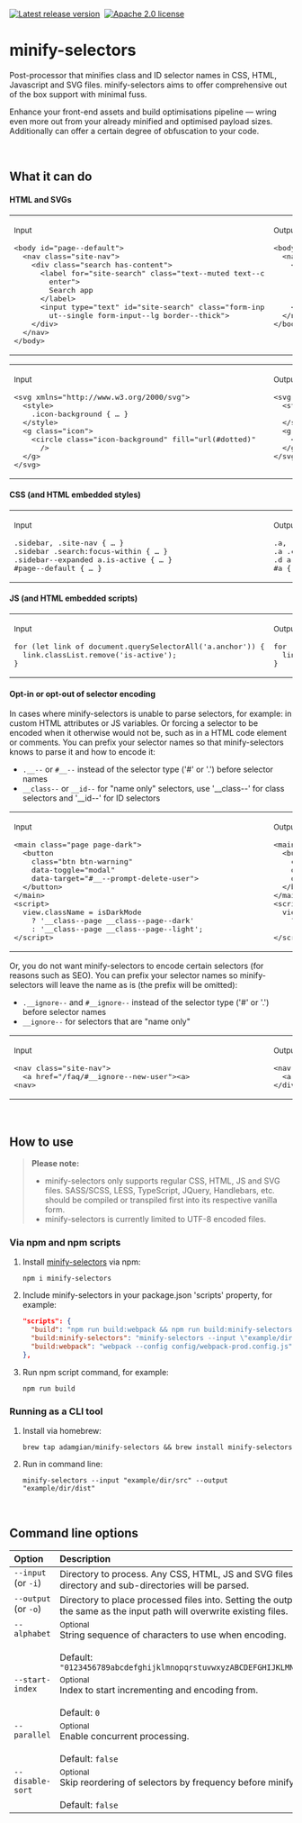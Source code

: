 [1]: https://github.com/adamgian/minify-selectors/releases/latest
[2]: https://img.shields.io/npm/v/minify-selectors?color=blue&label=Latest%20release
[3]: https://www.apache.org/licenses/LICENSE-2.0
[4]: https://img.shields.io/badge/License-Apache%202.0-green.svg

[![Latest release version][2]][1]&nbsp;
[![Apache 2.0 license][4]][3]




# minify-selectors

Post-processor that minifies class and ID selector names in CSS, HTML, Javascript and SVG files. minify-selectors aims to offer comprehensive out of the box support with minimal fuss.

Enhance your front-end assets and build optimisations pipeline — wring even more out from your already minified and optimised payload sizes. Additionally can offer a certain degree of obfuscation to your code.

<br>




## What it can do

#### HTML and SVGs

<table>
	<tr>
		<td>
			<p><sub>Input</sub></p>
			<pre lang="html">
&lt;body id="page--default">
  &lt;nav class="site-nav">
    &lt;div class="search has-content">
      &lt;label for="site-search" class="text--muted text--c
        enter">
        Search app
      &lt;/label>
      &lt;input type="text" id="site-search" class="form-inp
        ut--single form-input--lg border--thick">
    &lt;/div>
  &lt;/nav>
&lt;/body><!--
			--></pre>
		</td>
		<td valign="top">
			<p><sub>Output:</sub></p>
			<pre lang="html">
&lt;body id="a">                                            ‎
  &lt;nav class="b">
    &lt;div class="c a1">
      &lt;label for="y" class="F j">
        Search app
      &lt;/label>
      &lt;input type="text" id="y" class="A9 t Av">
    &lt;/div>
  &lt;/nav>
&lt;/body><!--
			--></pre>
		</td>
	</tr>
</table>
<table>
	<tr>
		<td>
			<p><sub>Input</sub></p>
			<pre lang="html">
&lt;svg xmlns="http://www.w3.org/2000/svg">                 ‎
  &lt;style>
    .icon-background { … }
  &lt;/style>
  &lt;g class="icon">
    &lt;circle class="icon-background" fill="url(#dotted)"
      />
  &lt;/g>
&lt;/svg>
<!--
			--></pre>
		</td>
		<td valign="top">
			<p><sub>Output:</sub></p>
			<pre lang="html">
&lt;svg xmlns="http://www.w3.org/2000/svg">                 ‎
  &lt;style>
    .dz { … }
  &lt;/style>
  &lt;g class="d8">
    &lt;circle class="dz" fill="url(#Y)" />
  &lt;/g>
&lt;/svg>
<!--
			--></pre>
		</td>
	</tr>
</table>


#### CSS (and HTML embedded styles)

<table>
	<tr>
		<td>
			<p><sub>Input</sub></p>
			<pre lang="scss">
.sidebar, .site-nav { … }                                ‎
.sidebar .search:focus-within { … }
.sidebar--expanded a.is-active { … }
#page--default { … }<!--
			--></pre>
		</td>
		<td>
			<p><sub>Output:</sub></p>
			<pre lang="scss">
.a, .b { … }                                             ‎
.a .c:focus-within { … }
.d a.e { … }
#a { … }<!--
			--></pre>
		</td>
	</tr>
</table>


#### JS (and HTML embedded scripts)

<table>
	<tr>
		<td><p><sub>Input</sub></p>
		<pre lang="js">
for (let link of document.querySelectorAll('a.anchor')) {‎
  link.classList.remove('is-active');
}<!--
			--></pre>
		</td>
		<td>
			<p><sub>Output:</sub></p>
			<pre lang="js">
for (let link of document.querySelectorAll('a.Bd')) {    ‎
  link.classList.remove('e');
}<!--
			--></pre>
		</td>
	</tr>
</table>


#### Opt-in or opt-out of selector encoding

In cases where minify-selectors is unable to parse selectors, for example: in custom HTML attributes or JS variables. Or forcing a selector to be encoded when it otherwise would not be, such as in a HTML code element or comments. You can prefix your selector names so that minify-selectors knows to parse it and how to encode it:

- `.__--` or `#__--` instead of the selector type ('#' or '.') before selector names
- `__class--` or `__id--` for "name only" selectors, use '\_\_class--' for class selectors and '\_\_id--' for ID selectors

<table>
	<tr>
		<td>
			<p><sub>Input</sub></p>
			<pre lang="html">
&lt;main class="page page-dark">                            ‎
  &lt;button
    class="btn btn-warning"
    data-toggle="modal"
    data-target="#__--prompt-delete-user">
  &lt;/button>
&lt;/main>
&lt;script>
  view.className = isDarkMode
    ? '__class--page __class--page--dark'
    : '__class--page __class--page--light';
&lt;/script>
<!--
			--></pre>
		</td>
		<td valign="top">
			<p><sub>Output:</sub></p>
			<pre lang="html">
&lt;main class="b2 b3">                                     ‎
  &lt;button
    class="a4 a7"
    data-toggle="modal"
    data-target="#bc">
  &lt;/button>
&lt;/main>
&lt;script>
  view.className = isDarkMode
    ? 'b2 b3'
    : 'b2 b4;
&lt;/script>
<!--
			--></pre>
		</td>
	</tr>
</table>

Or, you do not want minify-selectors to encode certain selectors (for reasons such as SEO). You can prefix your selector names so minify-selectors will leave the name as is (the prefix will be omitted):

- `.__ignore--` and `#__ignore--` instead of the selector type ('#' or '.') before selector names
- `__ignore--` for selectors that are "name only"

<table>
	<tr>
		<td>
			<p><sub>Input</sub></p>
			<pre lang="html">
&lt;nav class="site-nav">                                   ‎
  &lt;a href="/faq/#__ignore--new-user">&lt;a>
&lt;nav><!--
			--></pre>
		</td>
		<td valign="top">
			<p><sub>Output:</sub></p>
			<pre lang="html">
&lt;nav class="b">                                          ‎
  &lt;a href="/faq/#new-user">&lt;a>
&lt;/div><!--
			--></pre>
		</td>
	</tr>
</table>

<br>




## How to use

> **Please note:**
> - minify-selectors only supports regular CSS, HTML, JS and SVG files. SASS/SCSS, LESS, TypeScript, JQuery, Handlebars, etc. should be compiled or transpiled first into its respective vanilla form.
> - minify-selectors is currently limited to UTF-8 encoded files.

### Via npm and npm scripts

1. Install [minify-selectors](https://www.npmjs.com/package/minify-selectors) via npm:
	```shell
	npm i minify-selectors
	```

2. Include minify-selectors in your package.json 'scripts' property, for example:
	```json
	"scripts": {
	  "build": "npm run build:webpack && npm run build:minify-selectors",
	  "build:minify-selectors": "minify-selectors --input \"example/dir/src/\" --output \"example/dir/dist/\"",
	  "build:webpack": "webpack --config config/webpack-prod.config.js"
	},
	```

3. Run npm script command, for example:
	```shell
	npm run build
	```

### Running as a CLI tool

1. Install via homebrew:
	```shell
	brew tap adamgian/minify-selectors && brew install minify-selectors
	```

2. Run in command line:
	```shell
	minify-selectors --input "example/dir/src" --output "example/dir/dist"
	```

<br>





## Command line options

<table>
	<thead>
		<tr>
			<th align="left" width="165">Option</th>
			<th align="left">Description</th>
		</tr>
	</thead>
	<tbody>
		<tr>
			<td valign="top">
				<code lang="shell">--input</code> (or <code lang="shell">-i</code>)
			</td>
			<td>
				Directory to process. Any CSS, HTML, JS and SVG files in the given directory and sub-directories will be parsed.
			</td>
		</tr>
		<tr>
			<td valign="top">
				<code lang="shell">--output</code> (or <code lang="shell">-o</code>)
			</td>
			<td>
				Directory to place processed files into. Setting the output path to be the same as the input path will overwrite existing files.
			</td>
		</tr>
		<tr>
			<td valign="top">
				<code lang="shell">--alphabet</code>
			</td>
			<td>
				<sup>Optional</sup><br>
				String sequence of characters to use when encoding.
				<br><br>Default: <code>"0123456789abcdefghijklmnopqrstuvwxyzABCDEFGHIJKLMNOPQRSTUVWXYZ"</code>
			</td>
		</tr>
		<tr>
			<td valign="top">
				<code lang="shell">--start-index</code>
			</td>
			<td>
				<sup>Optional</sup><br>
				Index to start incrementing and encoding from.
				<br><br>Default: <code>0</code>
			</td>
		</tr>
		<tr>
			<td valign="top">
				<code lang="shell">--parallel</code>
			</td>
			<td>
				<sup>Optional</sup><br>
				Enable concurrent processing.
				<br><br>Default: <code>false</code>
			</td>
		</tr>
		<tr>
			<td valign="top">
				<code lang="shell">--disable-sort</code>
			</td>
			<td>
				<sup>Optional</sup><br>
				Skip reordering of selectors by frequency before minifying.
				<br><br>Default: <code>false</code>
			</td>
		</tr>
	</tbody>
</table>

